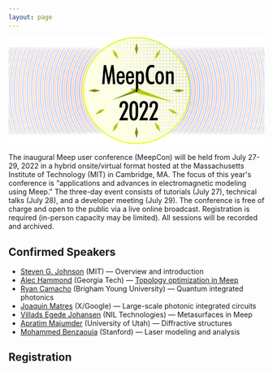 ```yaml
---
layout: page
---
```

![Meep](/assets/img/meepcon_banner.png)

The inaugural Meep user conference (MeepCon) will be held from July 27-29, 2022 in a hybrid onsite/virtual format hosted at the Massachusetts Institute of Technology (MIT) in Cambridge, MA. The focus of this year's conference is "applications and advances in electromagnetic modeling using Meep." The three-day event consists of tutorials (July 27), technical talks (July 28), and a developer meeting (July 29). The conference is free of charge and open to the
public via a live online broadcast. Registration is required (in-person capacity may be limited). All sessions will be recorded and archived.

## <a name="Speakers"></a> Confirmed Speakers

- [Steven G. Johnson](https://math.mit.edu/~stevenj/) (MIT) — Overview and introduction
- [Alec Hammond](https://scholar.google.com/citations?user=ct1EWzQAAAAJ&hl=en) (Georgia Tech) — [Topology optimization in Meep](http://doi.org/10.1364/OE.442074)
- [Ryan Camacho](https://camacholab.byu.edu/directory/ryan-camacho) (Brigham Young University) — Quantum integrated photonics
- [Joaquin Matres](https://www.jmatres.com/) (X/Google) — Large-scale photonic integrated circuits
- [Villads Egede Johansen](https://scholar.google.dk/citations?user=n5SzpdMAAAAJ&hl=en) (NIL Technologies) — Metasurfaces in Meep
- [Apratim Majumder](https://faculty.utah.edu/u0720363-Apratim_Majumder/hm/index.hml) (University of Utah) — Diffractive structures
- [Mohammed Benzaouia](https://scholar.google.com/citations?user=cPqTYcwAAAAJ&hl=en) (Stanford) — Laser modeling and analysis

## <a name="Registration"></a> Registration
